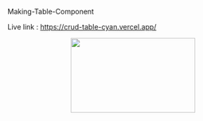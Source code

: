 Making-Table-Component

Live link : https://crud-table-cyan.vercel.app/

<div align="center">
  <img height="150" width="250" src="https://ibb.co/4NL0yS4"
</div>
